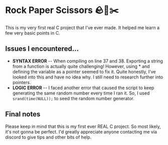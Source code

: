 # Rock Paper Scissors 🪨📝✂️

This is my very first real C project that I've ever made. It helped me learn a few very basic points in C.

## Issues I encountered...
 - **SYNTAX ERROR** -- When compiling on line 37 and 38. Exporting a string from a function is actually quite challenging! However, using * and defining the variable as a pointer seemed to fix it. Quite honestly, I've looked into this and have no idea why. I still need to research further into pointers.
 - **LOGIC ERROR** -- I faced another error that caused the script to keep generating the same random number every time I ran it. So, I used ```srand(time(NULL));``` to seed the random number generator.
 
 ## Final notes
 Please keep in mind that this is my first ever REAL C project. So most likely, it's not gonna be perfect. I'd greatly appreciate anyone contacting me via discord to give tips and other bits of help.
